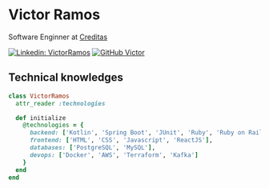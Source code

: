 # Victor Ramos

Software Enginner at [Creditas](https://www.creditas.com/)

[![Linkedin: VictorRamos](https://img.shields.io/badge/-VictorRamos-blue?style=flat-square&logo=Linkedin&logoColor=white&link=https://www.linkedin.com/in/victor-ramos-de-lima-b7235616b/)](https://www.linkedin.com/in/victor-ramos-de-lima-b7235616b/)
[![GitHub Victor](https://img.shields.io/github/followers/VictorRamosLima?label=follow&style=social)](https://img.shields.io/github/followers/VictorRamosLima?label=follow&style=social)

## Technical knowledges

```ruby
class VictorRamos
  attr_reader :technologies

  def initialize
    @technologies = {
      backend: ['Kotlin', 'Spring Boot', 'JUnit', 'Ruby', 'Ruby on Rails', 'RSpec', 'Java'],
      frontend: ['HTML', 'CSS', 'Javascript', 'ReactJS'],
      databases: ['PostgreSQL', 'MySQL'],
      devops: ['Docker', 'AWS', 'Terraform', 'Kafka']
    }
  end
end
```
